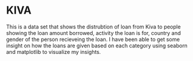 # KIVA
This is a data set that shows the distrubtion of loan from Kiva to people showing the loan amount borrowed, activity the loan is for, country and gender of the person recieveing the loan.
I have been able to get some insight on how the loans are given based on each category using seaborn and matplotlib to visualize my insights. 